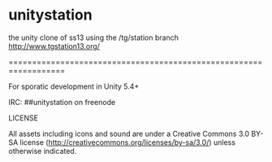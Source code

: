 # unitystation
the unity clone of ss13 using the /tg/station branch http://www.tgstation13.org/

==================================================================

For sporatic development in Unity 5.4+

IRC: ##unitystation on freenode


LICENSE

All assets including icons and sound are under a Creative Commons 3.0 BY-SA license (http://creativecommons.org/licenses/by-sa/3.0/) unless otherwise indicated.